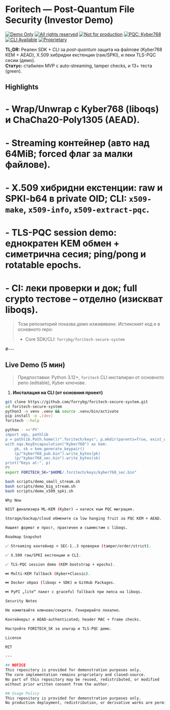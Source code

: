 # Foritech — Post-Quantum File Security (Investor Demo)

[![Demo Only](https://img.shields.io/badge/demo-only-blue)](#)
[![All rights reserved](https://img.shields.io/badge/license-all_rights_reserved-lightgrey)](#)
[![Not for production](https://img.shields.io/badge/usage-not_for_production-orange)](#)
[![PQC: Kyber768](https://img.shields.io/badge/PQC-Kyber768-informational)](#)
[![CLI Available](https://img.shields.io/badge/CLI-available-success)](#)
[![Proprietary](https://img.shields.io/badge/code-proprietary-critical)](#)


**TL;DR:** Реален SDK + CLI за *post-quantum* защита на файлове (Kyber768 KEM + AEAD), X.509 хибридни екстенции (raw/SPKI), и леки TLS-PQC сесии (демо).  
**Статус:** стабилен MVP с auto-streaming, tamper checks, и 13+ теста (green).  

## Highlights
# - **Wrap/Unwrap с Kyber768 (liboqs)** и ChaCha20-Poly1305 (AEAD).
# - **Streaming контейнер** (авто над 64MiB; forced флаг за малки файлове).
# - **X.509 хибридни екстенции**: raw и SPKI-b64 в private OID; CLI: `x509-make`, `x509-info`, `x509-extract-pqc`.
# - **TLS-PQC session demo**: еднократен KEM обмен + симетрична сесия; ping/pong и rotatable epochs.
# - **CI**: леки проверки и док; full crypto тестове – отделно (изискват liboqs).

> Този репозиторий показва *демо изживяване*. Истинският код е в основното repo:
> - Core SDK/CLI: `forrybg/foritech-secure-system`

#---

## Live Demo (5 мин)

> Предпоставки: Python 3.12+, `foritech` CLI инсталиран от основното репо (editable), Kyber ключове.

1) **Инсталация на CLI (от основния проект)**
```bash
git clone https://github.com/forrybg/foritech-secure-system.git
cd foritech-secure-system
python3 -m venv .venv && source .venv/bin/activate
pip install -e .[dev]
foritech --help

python - <<'PY'
import oqs, pathlib
p = pathlib.Path.home()/".foritech/keys"; p.mkdir(parents=True, exist_ok=True)
with oqs.KeyEncapsulation("Kyber768") as kem:
    pk, sk = kem.generate_keypair()
    (p/"kyber768_pub.bin").write_bytes(pk)
    (p/"kyber768_sec.bin").write_bytes(sk)
print("Keys at:", p)
PY
export FORITECH_SK="$HOME/.foritech/keys/kyber768_sec.bin"

bash scripts/demo_small_stream.sh
bash scripts/demo_big_stream.sh
bash scripts/demo_x509_spki.sh

Why Now

NIST финализира ML-KEM (Kyber) → натиск към PQC миграция.

Storage/backup/cloud обмените са low hanging fruit за PQC KEM + AEAD.

Нашият формат е прост, практичен и съвместим с liboqs.

Roadmap Snapshot

✅ Streaming контейнер + SEC-1..3 проверки (tamper/order/strict).

✅ X.509 raw/SPKI екстенции и CLI.

✅ TLS-PQC session demo (KEM bootstrap + epochs).

⏭️ Multi-KEM fallback (Kyber+Classic).

⏭️ Docker образ (liboqs + SDK) и GitHub Packages.

⏭️ PyPI „lite“ пакет с graceful fallback при липса на liboqs.

Security Notes

Не комитвайте ключове/секрети. Генерирайте локално.

Контейнерът е AEAD-authenticated; header MAC + frame checks.

Настройте FORITECH_SK за unwrap и TLS-PQC демо.

License

MIT

---

## NOTICE
This repository is provided for demonstration purposes only.  
The core implementation remains proprietary and closed-source.  
No part of this repository may be reused, redistributed, or modified
without prior written consent from the author.

## Usage Policy
This repository is provided for demonstration purposes only.  
No production deployment, redistribution, or derivative works are permitted without prior written consent.
